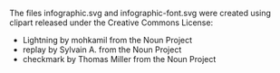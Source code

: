 The files infographic.svg and infographic-font.svg were created using clipart released under the Creative Commons License:
- Lightning by mohkamil from the Noun Project
- replay by Sylvain A. from the Noun Project
- checkmark by Thomas Miller from the Noun Project
